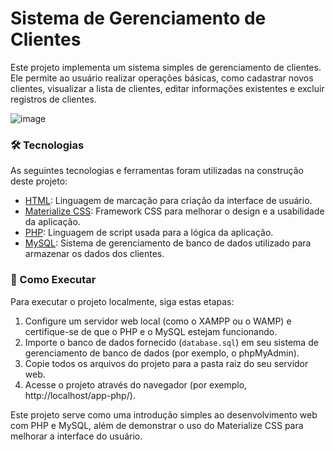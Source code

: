 # Sistema de Gerenciamento de Clientes

Este projeto implementa um sistema simples de gerenciamento de clientes. Ele permite ao usuário realizar operações básicas, como cadastrar novos clientes, visualizar a lista de clientes, editar informações existentes e excluir registros de clientes.

![image](https://github.com/FDaniela/Gerenciamento-de-Clientes/assets/102395421/33eb646a-0b5a-4689-96ac-492be9704c31)

### 🛠 Tecnologias

As seguintes tecnologias e ferramentas foram utilizadas na construção deste projeto:

- [HTML](https://www.w3schools.com/html/): Linguagem de marcação para criação da interface de usuário.
- [Materialize CSS](https://materializecss.com/): Framework CSS para melhorar o design e a usabilidade da aplicação.
- [PHP](https://www.php.net/): Linguagem de script usada para a lógica da aplicação.
- [MySQL](https://www.mysql.com/): Sistema de gerenciamento de banco de dados utilizado para armazenar os dados dos clientes.

### 🚀 Como Executar

Para executar o projeto localmente, siga estas etapas:

1. Configure um servidor web local (como o XAMPP ou o WAMP) e certifique-se de que o PHP e o MySQL estejam funcionando.
2. Importe o banco de dados fornecido (`database.sql`) em seu sistema de gerenciamento de banco de dados (por exemplo, o phpMyAdmin).
3. Copie todos os arquivos do projeto para a pasta raiz do seu servidor web.
4. Acesse o projeto através do navegador (por exemplo, http://localhost/app-php/).

Este projeto serve como uma introdução simples ao desenvolvimento web com PHP e MySQL, além de demonstrar o uso do Materialize CSS para melhorar a interface do usuário.
